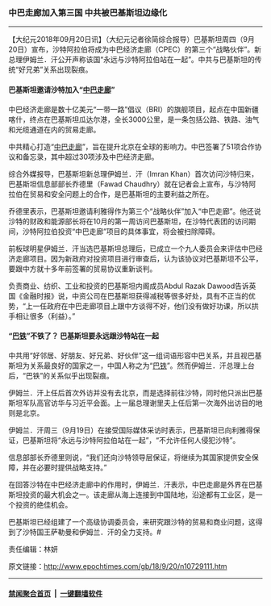### 中巴走廊加入第三国 中共被巴基斯坦边缘化
------------------------

<p>【大纪元2018年09月20日讯】（大纪元记者徐简综合报导）巴基斯坦周四（9月20日）宣布，沙特阿拉伯将成为中巴经济走廊（CPEC）的第三个“战略伙伴”。新总理伊姆兰．汗公开声称该国“永远与沙特阿拉伯站在一起”。中共与巴基斯坦的传统“好兄弟”关系出现裂痕。</p>
<h4>巴基斯坦邀请沙特加入“<a href="http://www.epochtimes.com/gb/tag/%E4%B8%AD%E5%B7%B4%E8%B5%B0%E5%BB%8A.html">中巴走廊</a>”</h4>
<p>中巴经济走廊是数十亿美元“一带一路”倡议（BRI）的旗舰项目，起点在中国新疆喀什，终点在巴基斯坦瓜达尔港，全长3000公里，是一条包括公路、铁路、油气和光缆通道在内的贸易走廊。</p>
<p>中共精心打造“<a href="http://www.epochtimes.com/gb/tag/%E4%B8%AD%E5%B7%B4%E8%B5%B0%E5%BB%8A.html">中巴走廊</a>”，旨在提升北京在全球的影响力。中巴签署了51项合作协议和备忘录，其中超过30项涉及中巴经济走廊。</p>
<p>综合外媒报导，巴基斯坦新总理伊姆兰．汗（Imran Khan）首次访问沙特归来，巴基斯坦信息部部长乔德里（Fawad Chaudhry）就在记者会上宣布，与沙特阿拉伯在贸易和安全问题上的合作，是巴基斯坦的主要利益之所在。</p>
<p>乔德里表示，巴基斯坦邀请利雅得作为第三个“战略伙伴”加入“中巴走廊”。他还说沙特的财政和能源部长将在10月的第一周访问巴基斯坦，在沙特代表团的访问期间，沙特阿拉伯投资“中巴走廊”项目的具体事宜，将会被扫除障碍。</p>
<p>前板球明星伊姆兰．汗当选巴基斯坦总理后，已成立一个九人委员会来评估中巴经济走廊项目。因为新政府对投资项目进行审查后，认为该协议对巴基斯坦不公平，要跟中方就十多年前签署的贸易协议重新谈判。</p>
<p>负责商业、纺织、工业和投资的巴基斯坦内阁成员Abdul Razak Dawood告诉英国《金融时报》说，中资公司在巴基斯坦获得减税等很多好处，具有不正当的优势，“上一任政府在中巴走廊项目上跟中方谈得不好，他们没有做好功课，所以拱手相让很多（利益）。”</p>
<h4>“<a href="http://www.epochtimes.com/gb/tag/%E5%B7%B4%E9%93%81.html">巴铁</a>”不铁了？ 巴基斯坦要永远跟沙特站在一起</h4>
<p>中共用“好邻居、好朋友、好兄弟、好伙伴”这一组词语形容中巴关系，并且视巴基斯坦为关系最良好的国家之一，中国人称之为“<a href="http://www.epochtimes.com/gb/tag/%E5%B7%B4%E9%93%81.html">巴铁</a>”。然而伊姆兰．汗总理上台后，“巴铁”的关系似乎出现裂痕。</p>
<p>伊姆兰．汗上任后首次外访并没有去北京，而是选择前往沙特，同时他只派出巴基斯坦军队高官访华与习近平会面。上一届总理谢里夫上任后第一次海外出访目的地则是北京。</p>
<p>伊姆兰．汗周三（9月19日）在接受国际媒体采访时表示，巴基斯坦已向利雅得保证，巴基斯坦将“永远与沙特阿拉伯站在一起”，“不允许任何人侵犯沙特”。</p>
<p>信息部部长乔德里则说，“我们还向沙特领导层保证，将继续为其国家提供安全保障，并在必要时提供战略支持。”</p>
<p>在回答沙特在中巴经济走廊中的作用时，伊姆兰．汗表示，中巴走廊是外界在巴基斯坦投资的最大机会之一。该走廊从海上连接到中国陆地，沿途都有工业区，是一个投资的绝佳机会。</p>
<p>巴基斯坦已经组建了一个高级协调委员会，来研究跟沙特的贸易和商业问题，这得到了沙特国王萨勒曼和伊姆兰．汗的全力支持。#</p>
<p>责任编辑：林妍</p>

原文链接：http://www.epochtimes.com/gb/18/9/20/n10729111.htm


------------------------
#### [禁闻聚合首页](https://github.com/gfw-breaker/banned-news/blob/master/README.md) &nbsp;|&nbsp;  [一键翻墙软件](https://github.com/gfw-breaker/nogfw/blob/master/README.md)